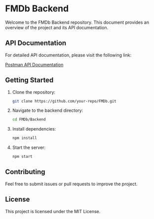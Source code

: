 # FMDb Backend

Welcome to the FMDb Backend repository. This document provides an overview of the project and its API documentation.

## API Documentation

For detailed API documentation, please visit the following link:

[Postman API Documentation](https://documenter.getpostman.com/view/43729522/2sB2cUAhsB)

## Getting Started

1. Clone the repository:
    ```bash
    git clone https://github.com/your-repo/FMDb.git
    ```
2. Navigate to the backend directory:
    ```bash
    cd FMDb/Backend
    ```
3. Install dependencies:
    ```bash
    npm install
    ```
4. Start the server:
    ```bash
    npm start
    ```

## Contributing

Feel free to submit issues or pull requests to improve the project.

## License

This project is licensed under the MIT License.